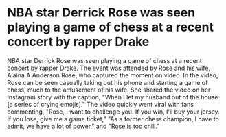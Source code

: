 # NBA star Derrick Rose was seen playing a game of chess at a recent concert by rapper Drake 
 NBA star Derrick Rose was seen playing a game of chess at a recent concert by rapper Drake. The event was attended by Rose and his wife, Alaina A Anderson Rose, who captured the moment on video. In the video, Rose can be seen casually taking out his phone and starting a game of chess, much to the amusement of his wife. She shared the video on her Instagram story with the caption, "When I let my husband out of the house (a series of crying emojis)." The video quickly went viral with fans commenting, "Rose, I want to challenge you. If you win, I'll buy your jersey. If you lose, give me a game ticket," "As a former chess champion, I have to admit, we have a lot of power," and "Rose is too chill."